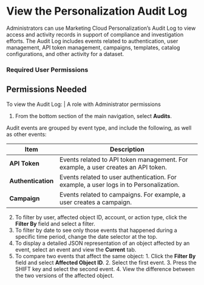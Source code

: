 

# View the Personalization Audit Log

Administrators can use Marketing Cloud Personalization’s Audit Log to view
access and activity records in support of compliance and investigation
efforts. The Audit Log includes events related to authentication, user
management, API token management, campaigns, templates, catalog
configurations, and other activity for a dataset.

### Required User Permissions

Permissions Needed  
---  
To view the Audit Log: | A role with Administrator permissions  
  
  1. From the bottom section of the main navigation, select **Audits**.

Audit events are grouped by event type, and include the following, as well as
other events:

Item | Description  
---|---  
**API Token** | Events related to API token management. For example, a user creates an API token.  
**Authentication** | Events related to user authentication. For example, a user logs in to Personalization.  
**Campaign** | Events related to campaigns. For example, a user creates a campaign.  
  
  2. To filter by user, affected object ID, account, or action type, click the **Filter By** field and select a filter.
  3. To filter by date to see only those events that happened during a specific time period, change the date selector at the top.
  4. To display a detailed JSON representation of an object affected by an event, select an event and view the **Current** tab.
  5. To compare two events that affect the same object:
    1. Click the **Filter By** field and select **Affected Object ID**.
    2. Select the first event.
    3. Press the SHIFT key and select the second event.
    4. View the difference between the two versions of the affected object.

